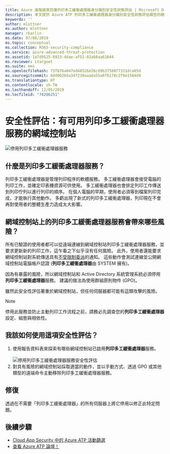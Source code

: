 ```yaml
---
title: Azure 進階威脅防護列印多工緩衝處理器身分識別安全性狀態評估 | Microsoft Docs
description: 本文提供 Azure ATP 列印多工緩衝處理器身分識別安全性狀態評估報告的總覽。
keywords: ''
author: mlottner
ms.author: mlottner
manager: rkarlin
ms.date: 07/08/2019
ms.topic: conceptual
ms.collection: M365-security-compliance
ms.service: azure-advanced-threat-protection
ms.assetid: 1a7d9525-8923-4dae-af51-02a68aa61644
ms.reviewer: itargoet
ms.suite: ems
ms.openlocfilehash: 73f876a047ed48526e26cd9b3758077331dca05d
ms.sourcegitcommit: 6dd002b5a34f230aaada55a6f6178c2f9e1584d9
ms.translationtype: HT
ms.contentlocale: zh-TW
ms.lasthandoff: 12/05/2019
ms.locfileid: "74206251"
---
```

# <a name="security-assessment-domain-controllers-with-print-spooler-service-available"></a>安全性評估：有可用列印多工緩衝處理器服務的網域控制站 

![停用列印多工緩衝處理器服務](media/atp-cas-isp-print-spooler-1.png)
 
## <a name="what-is-the-print-spooler-service"></a>什麼是**列印多工緩衝處理器**服務？ 

列印多工緩衝處理器是管理列印程序的軟體服務。 多工緩衝處理器會接受電腦的列印工作，並確定印表機資源可供使用。 多工緩衝處理器也會排定列印工作傳送到列印佇列以進行列印的順序。 在個人電腦的早期，使用者必須等到檔案列印完成，才能執行其他動作。 多虧出現了新式的列印多工緩衝處理器，列印現在不會再對使用者的整體生產力造成太大影響。

## <a name="what-risks-does-the-print-spooler-service-on-domain-controllers-introduce"></a>網域控制站上的**列印多工緩衝處理器**服務會帶來哪些風險？ 

所有已驗證的使用者都可以從遠端連線到網域控制站列印多工緩衝處理器服務，並要求更新新的列印工作，這乍看之下似乎沒有任何風險。 此外，使用者還能要求網域控制站對系統傳送具有[不受限制委派](atp-cas-isp-unconstrained-kerberos.md)的通知。 這些動作會測試連線並公開網域控制站電腦帳戶認證 (**列印多工緩衝處理器**由 SYSTEM 擁有)。 

因為有暴露的風險，所以網域控制站和 Active Directory 系統管理系統必須停用**列印多工緩衝處理器**服務。 建議的做法為使用群組原則物件 (GPO)。 

雖然此安全性評估著重於網域控制站，但任何伺服器都可能有這類攻擊的風險。

   > [!NOTE]
   > 停用此服務並防止主動列印工作流程之前，請務必先調查您的**列印多工緩衝處理器**設定、組態與相依性。

## <a name="how-do-i-use-this-security-assessment"></a>我該如何使用這項安全性評估？ 
1. 使用報告資料表來探索有哪些網域控制站已啟用**列印多工緩衝處理器**服務。   
    <br>![停用列印多工緩衝處理器服務安全性評估](media/atp-cas-isp-print-spooler-2.png)
1. 對具有風險的網域控制站採取適當的動作，並以手動方式、透過 GPO 或其他類型的遠端命令主動移除列印多工緩衝處理器服務。

## <a name="remediation"></a>修復

透過在不需要「列印多工緩衝處理器」的所有伺服器上將它停用以修正此特定問題。
  

## <a name="next-steps"></a>後續步驟
- [Cloud App Security 中的 Azure ATP 活動篩選](atp-activities-filtering-mcas.md)
- [查看 Azure ATP 論壇！](https://aka.ms/azureatpcommunity)